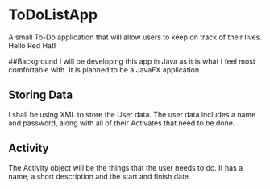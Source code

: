 # ToDoListApp
A small To-Do application that will allow users to keep on track of their lives. 
Hello Red Hat!

##Background
I will be developing this app in Java as it is what I feel most comfortable with. It is 
planned to be a JavaFX application.

## Storing Data
I shall be using XML to store the User data. The user data includes a name and password,
along with all of their Activates that need to be done.

## Activity
The Activity object will be the things that the user needs to do. It has a name, a short
description and the start and finish date.
 
